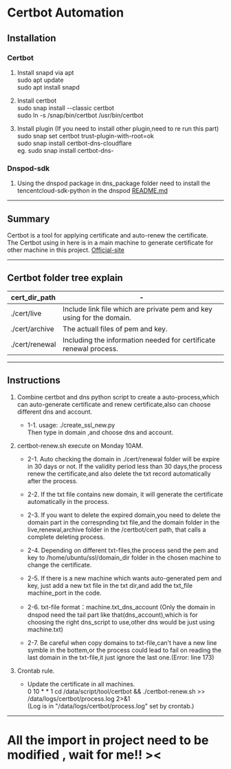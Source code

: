 # Certbot Automation

## Installation

### Certbot

1. Install snapd via apt  
    sudo apt update  
    sudo apt install snapd  

2. Install certbot  
    sudo snap install --classic certbot  
    sudo ln -s /snap/bin/certbot /usr/bin/certbot  

3. Install plugin (If you need to install other plugin,need to re run this part)  
    sudo snap set certbot trust-plugin-with-root=ok  
    sudo snap install certbot-dns-cloudflare  
    eg. sudo snap install certbot-dns-<PLUGIN>  

### Dnspod-sdk  

1. Using the dnspod package in dns_package folder need to install the tencentcloud-sdk-python in the dnspod [README.md](./dns_package/dnspod/README.md)

---

## Summary  
Certbot is a tool for applying certificate and auto-renew the certificate.  
The Certbot using in here is in a main machine to generate certificate for other machine in this project.
[Official-site](https://certbot.eff.org/)  

***
## Certbot folder tree explain  
| cert_dir_path | - |
| - | - |
| ./cert/live | Include link file which are private pem and key using for the domain. |
| ./cert/archive | The actuall files of pem and key. |
| ./cert/renewal | Including the information needed for certificate renewal process. |
***

## Instructions

1. Combine certbot and dns python script to create a auto-process,which can auto-generate certificate and renew certificate,also can choose different dns and account.  

    - 1-1. usage: ./create_ssl_new.py  
    Then type in domain ,and choose dns and account.  

2. certbot-renew.sh execute on Monday 10AM.  
    - 2-1. Auto checking the domain in ./cert/renewal folder will be expire in 30 days or not. If the validity period less than 30 days,the process renew the certificate,and also delete the txt record automatically after the process.  

    - 2-2. If the txt file contains new domain, it will generate the certificate automatically in the process.  

    - 2-3. If you want to delete the expired domain,you need to delete the domain part in the correspnding txt file,and the domain folder in the live,renewal,archive folder in the /certbot/cert path, that calls a complete deleting process.  

    - 2-4. Depending on different txt-files,the process send the pem and key to /home/ubuntu/ssl/domain_dir folder in the chosen machine to change the certificate.  

    - 2-5. If there is a new machine which wants auto-generated pem and key, just add a new txt file in the txt dir,and add the txt_file machine_port in the code.  
    
    - 2-6. txt-file format：machine.txt_dns_account (Only the domain in dnspod need the tail part like that(dns_account),which is for choosing the right dns_script to use,other dns would be just using machine.txt)

    - 2-7. Be careful when copy domains to txt-file,can't have a new line symble in the bottem,or the process could lead to fail on reading the last domain in the txt-file,it just ignore the last one.(Error: line 173)  


3. Crontab rule.  
    - Update the certificate in all machines.  
        0 10 * * 1  cd /data/script/tool/certbot && ./certbot-renew.sh >> /data/logs/certbot/process.log 2>&1  
        (Log is in "/data/logs/certbot/process.log" set by crontab.)  
---

# All the import in project need to be modified , wait for me!! ><